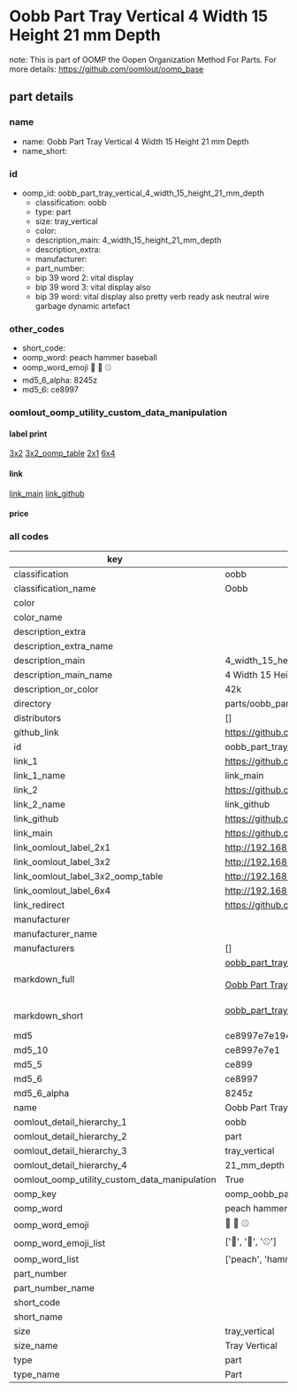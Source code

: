 # Oobb Part Tray Vertical 4 Width 15 Height 21 mm Depth  

note: This is part of OOMP the Oopen Organization Method For Parts. For more details: https://github.com/oomlout/oomp_base

##  part details
  







### name
* name: Oobb Part Tray Vertical 4 Width 15 Height 21 mm Depth
* name_short: 
### id
* oomp_id: oobb_part_tray_vertical_4_width_15_height_21_mm_depth
  * classification: oobb
  * type: part
  * size: tray_vertical
  * color: 
  * description_main: 4_width_15_height_21_mm_depth
  * description_extra: 
  * manufacturer: 
  * part_number: 
  * bip 39 word 2: vital display
  * bip 39 word 3: vital display also
  * bip 39 word: vital display also pretty verb ready ask neutral wire garbage dynamic artefact

### other_codes
* short_code: 
* oomp_word: peach hammer baseball
* oomp_word_emoji :peach: :hammer: :baseball:
* md5_6_alpha: 8245z
* md5_6: ce8997






### oomlout_oomp_utility_custom_data_manipulation
#### label print
[3x2](http://192.168.1.245:1112/?label=oomp%208245z)
[3x2_oomp_table](http://192.168.1.108:1112/?label=oomp%208245z)
[2x1](http://192.168.1.242:1112/?label=oomp%208245z)
[6x4](http://192.168.1.55:1112/?label=oomp%208245z)    

#### link

[link_main](https://github.com/oomlout/oomlout_oomp_version_1_messy/tree/main/parts/oobb_part_tray_vertical_4_width_15_height_21_mm_depth) [link_github](https://github.com/oomlout/oomlout_oomp_version_1_messy/tree/main/parts/oobb_part_tray_vertical_4_width_15_height_21_mm_depth)                             

#### price







### all codes 
| key | value |  
| --- | --- |  
| classification | oobb |  
| classification_name | Oobb |  
| color |  |  
| color_name |  |  
| description_extra |  |  
| description_extra_name |  |  
| description_main | 4_width_15_height_21_mm_depth |  
| description_main_name | 4 Width 15 Height 21 mm Depth |  
| description_or_color | 42k |  
| directory | parts/oobb_part_tray_vertical_4_width_15_height_21_mm_depth |  
| distributors | [] |  
| github_link | https://github.com/oomlout/oomlout_oomp_part_src/tree/main/parts/oobb_part_tray_vertical_4_width_15_height_21_mm_depth |  
| id | oobb_part_tray_vertical_4_width_15_height_21_mm_depth |  
| link_1 | https://github.com/oomlout/oomlout_oomp_version_1_messy/tree/main/parts/oobb_part_tray_vertical_4_width_15_height_21_mm_depth |  
| link_1_name | link_main |  
| link_2 | https://github.com/oomlout/oomlout_oomp_version_1_messy/tree/main/parts/oobb_part_tray_vertical_4_width_15_height_21_mm_depth |  
| link_2_name | link_github |  
| link_github | https://github.com/oomlout/oomlout_oomp_version_1_messy/tree/main/parts/oobb_part_tray_vertical_4_width_15_height_21_mm_depth |  
| link_main | https://github.com/oomlout/oomlout_oomp_version_1_messy/tree/main/parts/oobb_part_tray_vertical_4_width_15_height_21_mm_depth |  
| link_oomlout_label_2x1 | http://192.168.1.242:1112/?label=oomp%208245z |  
| link_oomlout_label_3x2 | http://192.168.1.245:1112/?label=oomp%208245z |  
| link_oomlout_label_3x2_oomp_table | http://192.168.1.108:1112/?label=oomp%208245z |  
| link_oomlout_label_6x4 | http://192.168.1.55:1112/?label=oomp%208245z |  
| link_redirect | https://github.com/oomlout/oomlout_oomp_version_1_messy/tree/main/parts/oobb_part_tray_vertical_4_width_15_height_21_mm_depth |  
| manufacturer |  |  
| manufacturer_name |  |  
| manufacturers | [] |  
| markdown_full | [oobb_part_tray_vertical_4_width_15_height_21_mm_depth](none)<br>[](none)<br>[Oobb Part Tray Vertical 4 Width 15 Height 21 Mm Depth](none)<br><br> |  
| markdown_short | [oobb_part_tray_vertical_4_width_15_height_21_mm_depth](none)<br><br> |  
| md5 | ce8997e7e194e1aacb794aa20e8fe7a8 |  
| md5_10 | ce8997e7e1 |  
| md5_5 | ce899 |  
| md5_6 | ce8997 |  
| md5_6_alpha | 8245z |  
| name | Oobb Part Tray Vertical 4 Width 15 Height 21 mm Depth |  
| oomlout_detail_hierarchy_1 | oobb |  
| oomlout_detail_hierarchy_2 | part |  
| oomlout_detail_hierarchy_3 | tray_vertical |  
| oomlout_detail_hierarchy_4 | 21_mm_depth |  
| oomlout_oomp_utility_custom_data_manipulation | True |  
| oomp_key | oomp_oobb_part_tray_vertical_4_width_15_height_21_mm_depth |  
| oomp_word | peach hammer baseball |  
| oomp_word_emoji | :peach: :hammer: :baseball: |  
| oomp_word_emoji_list | [':peach:', ':hammer:', ':baseball:'] |  
| oomp_word_list | ['peach', 'hammer', 'baseball'] |  
| part_number |  |  
| part_number_name |  |  
| short_code |  |  
| short_name |  |  
| size | tray_vertical |  
| size_name | Tray Vertical |  
| type | part |  
| type_name | Part |  
